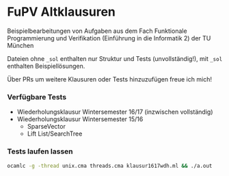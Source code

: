 # FuPV Altklausuren

Beispielbearbeitungen von Aufgaben aus dem Fach Funktionale Programmierung und Verifikation (Einführung in die Informatik 2) der TU München

Dateien ohne `_sol` enthalten nur Struktur und Tests (unvollständig!), mit `_sol` enthalten Beispiellösungen.

Über PRs um weitere Klausuren oder Tests hinzuzufügen freue ich mich!

### Verfügbare Tests

- Wiederholungsklausur Wintersemester 16/17 (inzwischen vollständig)
- Wiederholungsklausur Wintersemester 15/16
    - SparseVector
    - Lift List/SearchTree

### Tests laufen lassen
```bash 
ocamlc -g -thread unix.cma threads.cma klausur1617wdh.ml && ./a.out
```
